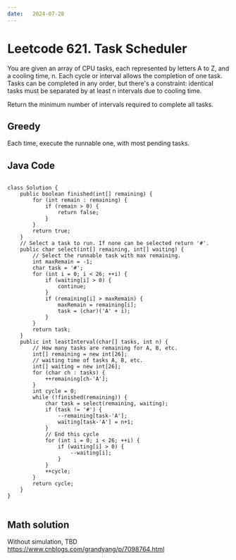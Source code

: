 ```yaml
---
date:   2024-07-28
---
```


# Leetcode 621. Task Scheduler

You are given an array of CPU tasks, each represented by letters A to Z, and a cooling time, n. Each cycle or interval allows the completion of one task. Tasks can be completed in any order, but there's a constraint: identical tasks must be separated by at least n intervals due to cooling time.

​Return the minimum number of intervals required to complete all tasks.

## Greedy
Each time, execute the runnable one, with most pending tasks.

## Java Code
<pre>
<code>
class Solution {
    public boolean finished(int[] remaining) {
        for (int remain : remaining) {
            if (remain > 0) {
                return false;
            }
        }
        return true;
    }
    // Select a task to run. If none can be selected return '#'.
    public char select(int[] remaining, int[] waiting) {
        // Select the runnable task with max remaining.
        int maxRemain = -1;
        char task = '#';
        for (int i = 0; i < 26; ++i) {
            if (waiting[i] > 0) {
                continue;
            }
            if (remaining[i] > maxRemain) {
                maxRemain = remaining[i];
                task = (char)('A' + i);
            }
        }
        return task;
    }
    public int leastInterval(char[] tasks, int n) {
        // How many tasks are remaining for A, B, etc.
        int[] remaining = new int[26];
        // waiting time of tasks A, B, etc. 
        int[] waiting = new int[26];
        for (char ch : tasks) {
            ++remaining[ch-'A'];
        }
        int cycle = 0;
        while (!finished(remaining)) {
            char task = select(remaining, waiting);
            if (task != '#') {
                --remaining[task-'A'];
                waiting[task-'A'] = n+1;
            }
            // End this cycle
            for (int i = 0; i < 26; ++i) {
                if (waiting[i] > 0) {
                    --waiting[i];
                }
            }
            ++cycle;
        }
        return cycle;
    }
}
</code>
</pre>

## Math solution
Without simulation, TBD
https://www.cnblogs.com/grandyang/p/7098764.html